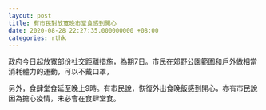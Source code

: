 ```yaml
---
layout: post
title: 有市民對放寬晚市堂食感到開心
date: 2020-08-28 22:27:35.000000000 +08:00
categories: rthk
---
```


政府今日起放寬部份社交距離措施，為期7日。市民在郊野公園範圍和戶外做相當消耗體力的運動，可以不戴口罩，

另外，食肆堂食延至晚上9時。有市民說，恢復外出食晚飯感到開心，亦有市民說因為擔心疫情，未必會在食肆堂食。
